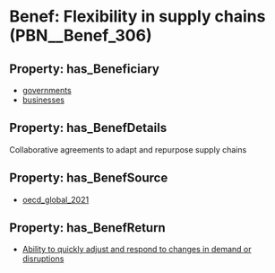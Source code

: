 # Benef: __Flexibility in supply chains__ (PBN__Benef_306)

## Property: has_Beneficiary

* [governments](../Stakeholder/PBN__Stakeholder_47)
* [businesses](../Stakeholder/PBN__Stakeholder_147)

## Property: has_BenefDetails

Collaborative agreements to adapt and repurpose supply chains

## Property: has_BenefSource

* [oecd_global_2021](../Article/PBN__Article_60)

## Property: has_BenefReturn

* [Ability to quickly adjust and respond to changes in demand or disruptions](../BenefReturn/PBN__BenefReturn_324)

